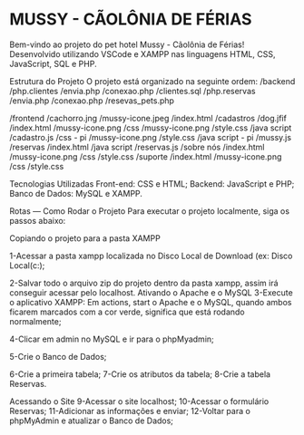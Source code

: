 # MUSSY - CÃOLÔNIA DE FÉRIAS

Bem-vindo ao projeto do pet hotel  Mussy - Cãolônia de Férias! Desenvolvido utilizando VSCode e XAMPP nas linguagens HTML, CSS, JavaScript, SQL e PHP.

Estrutura do Projeto
O projeto está organizado na seguinte ordem:
/backend
  /php.clientes
     /envia.php
     /conexao.php
     /clientes.sql
  /php.reservas
     /envia.php
     /conexao.php
     /resevas_pets.php
     
/frontend
  /cachorro.jng
  /mussy-icone.jpeg
  /index.html
  /cadastros
     /dog.jfif
     /index.html
     /mussy-icone.png
        /css
          /mussy-icone.png
          /style.css
   /java script
      /cadastro.js
   /css - pi
       /mussy-icone.png
       /style.css
   /java script - pi
       /mussy.js
   /reservas
       /index.html
         /java script
            /reservas.js
   /sobre nós
       /index.html
       /mussy-icone.png
         /css
          /style.css
   /suporte
       /index.html
       /mussy-icone.png
         /css
          /style.css

Tecnologias Utilizadas
Front-end: CSS e HTML;
Backend: JavaScript e PHP;
Banco de Dados: MySQL e XAMPP.

Rotas 
—
Como Rodar o Projeto
Para executar o projeto localmente, siga os passos abaixo:

Copiando o projeto para a pasta XAMPP

1-Acessar a pasta xampp localizada no Disco Local de Download (ex: Disco Local(c:);




2-Salvar todo o arquivo zip do projeto dentro da pasta xampp, assim irá conseguir acessar pelo localhost.
Ativando  o Apache e o MySQL
3-Execute o aplicativo XAMPP:
Em actions, start o Apache e o MySQL, quando ambos ficarem marcados com a cor verde, significa que está rodando normalmente;

4-Clicar em admin no MySQL e ir para o phpMyadmin;

5-Crie o Banco de Dados;

6-Crie a primeira tabela;
7-Crie os atributos da tabela;
8-Crie a tabela Reservas.


Acessando o Site
9-Acessar o site localhost; 
10-Acessar o formulário Reservas;
11-Adicionar as informações e enviar;
12-Voltar para o phpMyAdmin e atualizar o Banco de Dados;
